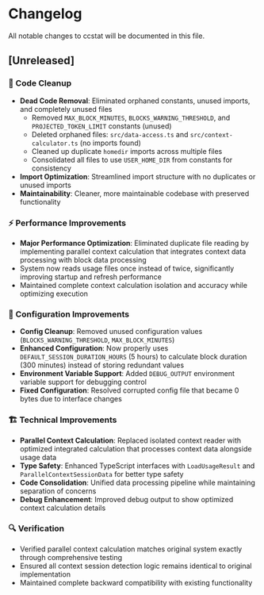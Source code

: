 # Changelog

All notable changes to ccstat will be documented in this file.

## [Unreleased]

### 🧹 Code Cleanup
- **Dead Code Removal**: Eliminated orphaned constants, unused imports, and completely unused files
  - Removed `MAX_BLOCK_MINUTES`, `BLOCKS_WARNING_THRESHOLD`, and `PROJECTED_TOKEN_LIMIT` constants (unused)
  - Deleted orphaned files: `src/data-access.ts` and `src/context-calculator.ts` (no imports found)
  - Cleaned up duplicate `homedir` imports across multiple files
  - Consolidated all files to use `USER_HOME_DIR` from constants for consistency
- **Import Optimization**: Streamlined import structure with no duplicates or unused imports
- **Maintainability**: Cleaner, more maintainable codebase with preserved functionality

### ⚡ Performance Improvements
- **Major Performance Optimization**: Eliminated duplicate file reading by implementing parallel context calculation that integrates context data processing with block data processing
- System now reads usage files once instead of twice, significantly improving startup and refresh performance
- Maintained complete context calculation isolation and accuracy while optimizing execution

### 🔧 Configuration Improvements  
- **Config Cleanup**: Removed unused configuration values (`BLOCKS_WARNING_THRESHOLD`, `MAX_BLOCK_MINUTES`) 
- **Enhanced Configuration**: Now properly uses `DEFAULT_SESSION_DURATION_HOURS` (5 hours) to calculate block duration (300 minutes) instead of storing redundant values
- **Environment Variable Support**: Added `DEBUG_OUTPUT` environment variable support for debugging control
- **Fixed Configuration**: Resolved corrupted config file that became 0 bytes due to interface changes

### 🏗️ Technical Improvements
- **Parallel Context Calculation**: Replaced isolated context reader with optimized integrated calculation that processes context data alongside usage data
- **Type Safety**: Enhanced TypeScript interfaces with `LoadUsageResult` and `ParallelContextSessionData` for better type safety
- **Code Consolidation**: Unified data processing pipeline while maintaining separation of concerns
- **Debug Enhancement**: Improved debug output to show optimized context calculation details

### 🔍 Verification
- Verified parallel context calculation matches original system exactly through comprehensive testing
- Ensured all context session detection logic remains identical to original implementation
- Maintained complete backward compatibility with existing functionality